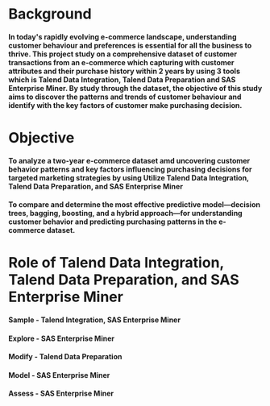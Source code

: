 # Background
#### In today's rapidly evolving e-commerce landscape, understanding customer behaviour and preferences is essential for all the business to thrive. This project study on a comprehensive dataset of customer transactions from an e-commerce which capturing with customer attributes and their purchase history within 2 years by using 3 tools which is Talend Data Integration, Talend Data Preparation and SAS Enterprise Miner. By study through the dataset, the objective of this study aims to discover the patterns and trends of customer behaviour and identify with the key factors of customer make purchasing decision.

# Objective
#### To analyze a two-year e-commerce dataset amd uncovering customer behavior patterns and key factors influencing purchasing decisions for targeted marketing strategies by using Utilize Talend Data Integration, Talend Data Preparation, and SAS Enterprise Miner 
#### To compare and determine the most effective predictive model—decision trees, bagging, boosting, and a hybrid approach—for understanding customer behavior and predicting purchasing patterns in the e-commerce dataset.

# Role of Talend Data Integration, Talend Data Preparation, and SAS Enterprise Miner 
#### Sample - Talend Integration, SAS Enterprise Miner
#### Explore - SAS Enterprise Miner
#### Modify - Talend Data Preparation
#### Model - SAS Enterprise Miner
#### Assess - SAS Enterprise Miner

